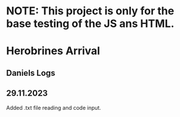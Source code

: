 # NOTE: This project is only for the base testing of the JS ans HTML.

# Herobrines Arrival
## Daniels Logs

## 29.11.2023
Added .txt file reading and code input.